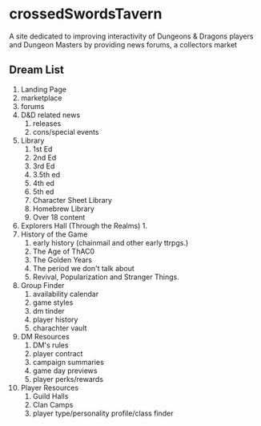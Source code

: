 # crossedSwordsTavern

A site dedicated to improving interactivity of Dungeons & Dragons players and Dungeon Masters by providing news forums, a collectors market

## Dream List
  1. Landing Page
  2. marketplace
  3. forums
  4. D&D related news
     1. releases
     2. cons/special events
  5.  Library
      1. 1st Ed
      2. 2nd Ed
      3. 3rd Ed
      4. 3.5th ed
      5. 4th ed
      6. 5th ed
      7. Character Sheet Library
      8. Homebrew Library
      9. Over 18 content
  6.  Explorers Hall (Through the Realms)
      1. 
  8. History of the Game
      1. early history
           (chainmail and other early ttrpgs.)
      2. The Age of ThAC0
      3. The Golden Years
      4. The period we don't talk about
      5. Revival, Popularization and Stranger Things.
  9. Group Finder
     1. availability calendar
     2. game styles
     3. dm tinder
     4. player history
     5. charachter vault
  10. DM Resources
      1. DM's rules
      2. player contract
      3. campaign summaries
      4. game day previews
      5. player perks/rewards
  12. Player Resources
      1. Guild Halls
      2. Clan Camps
      3. player type/personality profile/class finder

